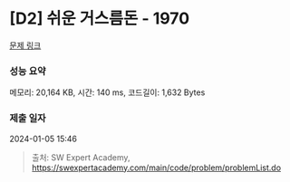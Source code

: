 # [D2] 쉬운 거스름돈 - 1970 

[문제 링크](https://swexpertacademy.com/main/code/problem/problemDetail.do?contestProbId=AV5PsIl6AXIDFAUq) 

### 성능 요약

메모리: 20,164 KB, 시간: 140 ms, 코드길이: 1,632 Bytes

### 제출 일자

2024-01-05 15:46



> 출처: SW Expert Academy, https://swexpertacademy.com/main/code/problem/problemList.do